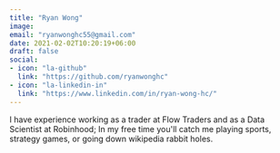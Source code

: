 ```yaml
---
title: "Ryan Wong"
image: 
email: "ryanwonghc55@gmail.com"
date: 2021-02-02T10:20:19+06:00
draft: false
social:
- icon: "la-github"
  link: "https://github.com/ryanwonghc"
- icon: "la-linkedin-in"
  link: "https://www.linkedin.com/in/ryan-wong-hc/"
---
```


I have experience working as a trader at Flow Traders and as a Data Scientist at Robinhood;
In my free time you'll catch me playing sports, strategy games, or going down wikipedia rabbit holes.
